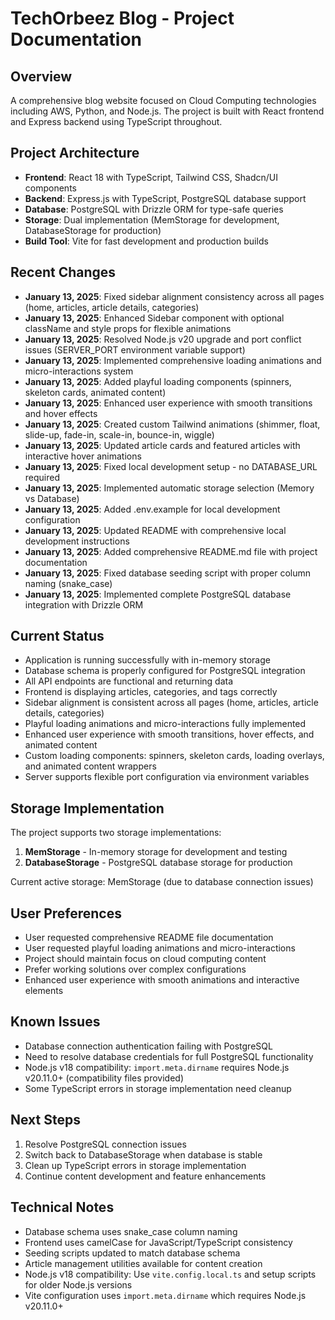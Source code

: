 # TechOrbeez Blog - Project Documentation

## Overview
A comprehensive blog website focused on Cloud Computing technologies including AWS, Python, and Node.js. The project is built with React frontend and Express backend using TypeScript throughout.

## Project Architecture
- **Frontend**: React 18 with TypeScript, Tailwind CSS, Shadcn/UI components
- **Backend**: Express.js with TypeScript, PostgreSQL database support
- **Database**: PostgreSQL with Drizzle ORM for type-safe queries
- **Storage**: Dual implementation (MemStorage for development, DatabaseStorage for production)
- **Build Tool**: Vite for fast development and production builds

## Recent Changes
- **January 13, 2025**: Fixed sidebar alignment consistency across all pages (home, articles, article details, categories)
- **January 13, 2025**: Enhanced Sidebar component with optional className and style props for flexible animations
- **January 13, 2025**: Resolved Node.js v20 upgrade and port conflict issues (SERVER_PORT environment variable support)
- **January 13, 2025**: Implemented comprehensive loading animations and micro-interactions system
- **January 13, 2025**: Added playful loading components (spinners, skeleton cards, animated content)
- **January 13, 2025**: Enhanced user experience with smooth transitions and hover effects
- **January 13, 2025**: Created custom Tailwind animations (shimmer, float, slide-up, fade-in, scale-in, bounce-in, wiggle)
- **January 13, 2025**: Updated article cards and featured articles with interactive hover animations
- **January 13, 2025**: Fixed local development setup - no DATABASE_URL required
- **January 13, 2025**: Implemented automatic storage selection (Memory vs Database)
- **January 13, 2025**: Added .env.example for local development configuration
- **January 13, 2025**: Updated README with comprehensive local development instructions
- **January 13, 2025**: Added comprehensive README.md file with project documentation
- **January 13, 2025**: Fixed database seeding script with proper column naming (snake_case)
- **January 13, 2025**: Implemented complete PostgreSQL database integration with Drizzle ORM

## Current Status
- Application is running successfully with in-memory storage
- Database schema is properly configured for PostgreSQL integration
- All API endpoints are functional and returning data
- Frontend is displaying articles, categories, and tags correctly
- Sidebar alignment is consistent across all pages (home, articles, article details, categories)
- Playful loading animations and micro-interactions fully implemented
- Enhanced user experience with smooth transitions, hover effects, and animated content
- Custom loading components: spinners, skeleton cards, loading overlays, and animated content wrappers
- Server supports flexible port configuration via environment variables

## Storage Implementation
The project supports two storage implementations:
1. **MemStorage** - In-memory storage for development and testing
2. **DatabaseStorage** - PostgreSQL database storage for production

Current active storage: MemStorage (due to database connection issues)

## User Preferences
- User requested comprehensive README file documentation
- User requested playful loading animations and micro-interactions
- Project should maintain focus on cloud computing content
- Prefer working solutions over complex configurations
- Enhanced user experience with smooth animations and interactive elements

## Known Issues
- Database connection authentication failing with PostgreSQL
- Need to resolve database credentials for full PostgreSQL functionality  
- Node.js v18 compatibility: `import.meta.dirname` requires Node.js v20.11.0+ (compatibility files provided)
- Some TypeScript errors in storage implementation need cleanup

## Next Steps
1. Resolve PostgreSQL connection issues
2. Switch back to DatabaseStorage when database is stable
3. Clean up TypeScript errors in storage implementation
4. Continue content development and feature enhancements

## Technical Notes
- Database schema uses snake_case column naming
- Frontend uses camelCase for JavaScript/TypeScript consistency
- Seeding scripts updated to match database schema
- Article management utilities available for content creation
- Node.js v18 compatibility: Use `vite.config.local.ts` and setup scripts for older Node.js versions
- Vite configuration uses `import.meta.dirname` which requires Node.js v20.11.0+